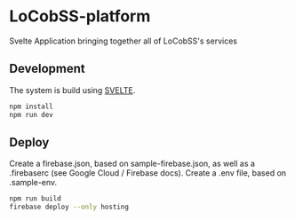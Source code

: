 # LoCobSS-platform
Svelte Application bringing together all of LoCobSS's services

## Development
The system is build using [SVELTE](https://www.svelte.dev).
```bash
npm install
npm run dev
```

## Deploy
Create a firebase.json, based on sample-firebase.json, as well as a .firebaserc (see Google Cloud / Firebase docs).
Create a .env file, based on .sample-env.

```bash
npm run build
firebase deploy --only hosting
```